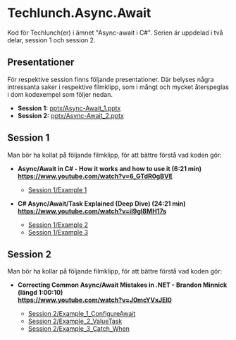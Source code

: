 # Techlunch.Async.Await
Kod för Techlunch(er) i ämnet "Async-await i C#". Serien är uppdelad i två delar, session 1 och session 2.

## Presentationer
För respektive session finns följande presentationer. Där belyses några intressanta saker i respektive filmklipp, som i mångt och mycket återspeglas i dom kodexempel som följer nedan.
- **Session 1:** [pptx/Async-Await_1.pptx](pptx/Async-Await_1.pptx?raw=true)
- **Session 2:** [pptx/Async-Await_2.pptx](pptx/Async-Await_2.pptx?raw=true)

## Session 1
Man bör ha kollat på följande filmklipp, för att bättre förstå vad koden gör:
- **Async/Await in C# - How it works and how to use it (6:21 min)<br>
https://www.youtube.com/watch?v=6_GTdR0gBVE**

  - [Session 1/Example 1](Session%201/Example_1)

- **C# Async/Await/Task Explained (Deep Dive) (24:21 min)<br>
https://www.youtube.com/watch?v=il9gl8MH17s**

  - [Session 1/Example 2](Session%201/Example_2)
  - [Session 1/Example 3](Session%201/Example_3)
  
## Session 2
Man bör ha kollar på följande filmklipp, för att bättre förstå vad koden gör:
- **Correcting Common Async/Await Mistakes in .NET - Brandon Minnick (längd 1:00:10)<br>
https://www.youtube.com/watch?v=J0mcYVxJEl0**

  - [Session 2/Example_1_ConfigureAwait](Session%202/Example_1_ConfigureAwait)
  - [Session 2/Example_2_ValueTask](Session%202/Example_2_ValueTask)
  - [Session 2/Example_3_Catch_When](Session%202/Example_3_Catch_When)
